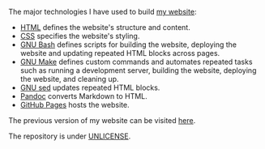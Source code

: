 The major technologies I have used to build [my website](https://namvnngu.github.io):

- [HTML](https://developer.mozilla.org/en-US/docs/Web/HTML) defines the website's
structure and content.
- [CSS](https://developer.mozilla.org/en-US/docs/Web/CSS) specifies the website's
styling.
- [GNU Bash](https://www.gnu.org/software/bash) defines scripts for building
the website, deploying the website and updating repeated HTML blocks across pages.
- [GNU Make](https://www.gnu.org/software/make) defines custom commands and
automates repeated tasks such as running a development server, building the website,
deploying the website, and cleaning up.
- [GNU sed](https://www.gnu.org/software/sed) updates repeated HTML blocks.
- [Pandoc](https://pandoc.org) converts Markdown to HTML.
- [GitHub Pages](https://pages.github.com) hosts the website.

The previous version of my website can be visited [here](https://vnngu.vercel.app).

The repository is under [UNLICENSE](https://unlicense.org).
